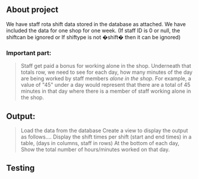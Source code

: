 ## About project 

We have staff rota shift data stored in the database as attached. We have included the data for one shop for one week. (If staff ID is 0 or null, the shiftcan be ignored or If shiftype is not �shift� then it can be ignored) 

### Important part:
>Staff get paid a bonus for working alone in the shop. 
Underneath that totals row, we need to see for each day, how many minutes of the day are being worked by staff members *alone in the shop*.
For example, a value of "45" under a day would represent that there are a total of 45 minutes in that day where there is a member of staff working alone in the shop.

## Output:
>Load the data from the database
Create a view to display the output as follows....
Display the shift times per shift (start and end times) in a table, (days in columns, staff in rows)
At the bottom of each day, Show the total number of hours/minutes worked on that day.

## Testing 
